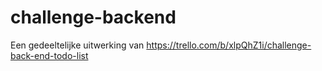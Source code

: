 # challenge-backend
Een gedeeltelijke uitwerking van https://trello.com/b/xlpQhZ1i/challenge-back-end-todo-list
